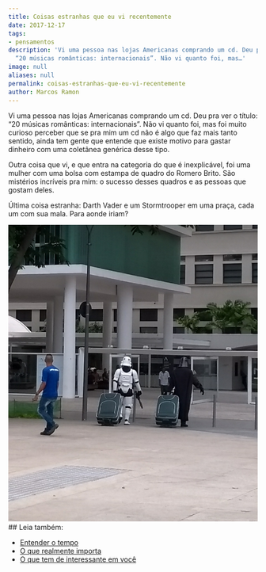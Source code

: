```yaml
---
title: Coisas estranhas que eu vi recentemente
date: 2017-12-17
tags:
- pensamentos
description: 'Vi uma pessoa nas lojas Americanas comprando um cd. Deu pra ver o título:
  “20 músicas românticas: internacionais”. Não vi quanto foi, mas…'
image: null
aliases: null
permalink: coisas-estranhas-que-eu-vi-recentemente
author: Marcos Ramon
---
```

Vi uma pessoa nas lojas Americanas comprando um cd. Deu pra ver o título: “20 músicas românticas: internacionais”. Não vi quanto foi, mas foi muito curioso perceber que se pra mim um cd não é algo que faz mais tanto sentido, ainda tem gente que entende que existe motivo para gastar dinheiro com uma coletânea genérica desse tipo.

Outra coisa que vi, e que entra na categoria do que é inexplicável, foi uma mulher com uma bolsa com estampa de quadro do Romero Brito. São mistérios incríveis pra mim: o sucesso desses quadros e as pessoas que gostam deles.

Última coisa estranha: Darth Vader e um Stormtrooper em uma praça, cada um com sua mala. Para aonde iriam?

<img src="/assets/img/coisas-estranhas-que-eu-vi-recentemente-medium.png">


<div class="leia-tambem" markdown="1">
## Leia também:

- <a href="/entender-o-tempo">Entender o tempo</a>
- <a href="/o-que-realmente-importa">O que realmente importa</a>
- <a href="/o-que-tem-de-interessante-em-voce">O que tem de interessante em você</a>
</div>
